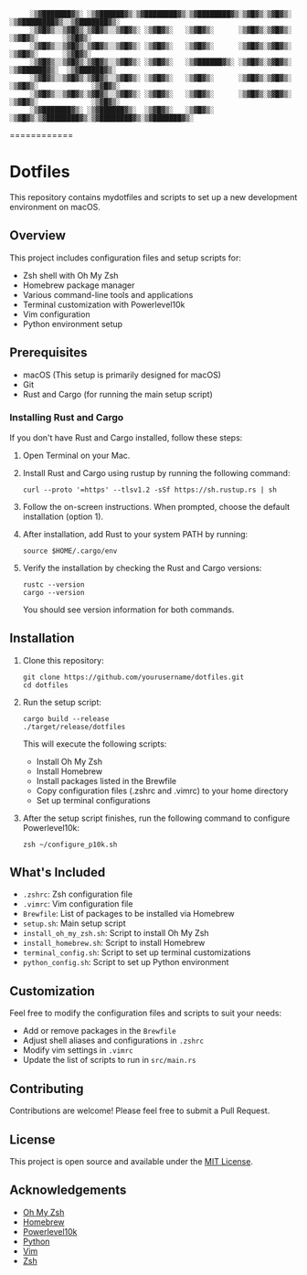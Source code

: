 
         ░▒▓███████▓▒░ ░▒▓██████▓▒░▒▓████████▓▒░▒▓████████▓▒░▒▓█▓▒░▒▓█▓▒░      ░▒▓████████▓▒░░▒▓███████▓▒░ 
         ░▒▓█▓▒░░▒▓█▓▒░▒▓█▓▒░░▒▓█▓▒░ ░▒▓█▓▒░   ░▒▓█▓▒░      ░▒▓█▓▒░▒▓█▓▒░      ░▒▓█▓▒░      ░▒▓█▓▒░        
         ░▒▓█▓▒░░▒▓█▓▒░▒▓█▓▒░░▒▓█▓▒░ ░▒▓█▓▒░   ░▒▓█▓▒░      ░▒▓█▓▒░▒▓█▓▒░      ░▒▓█▓▒░      ░▒▓█▓▒░        
         ░▒▓█▓▒░░▒▓█▓▒░▒▓█▓▒░░▒▓█▓▒░ ░▒▓█▓▒░   ░▒▓██████▓▒░ ░▒▓█▓▒░▒▓█▓▒░      ░▒▓██████▓▒░  ░▒▓██████▓▒░  
         ░▒▓█▓▒░░▒▓█▓▒░▒▓█▓▒░░▒▓█▓▒░ ░▒▓█▓▒░   ░▒▓█▓▒░      ░▒▓█▓▒░▒▓█▓▒░      ░▒▓█▓▒░             ░▒▓█▓▒░ 
         ░▒▓█▓▒░░▒▓█▓▒░▒▓█▓▒░░▒▓█▓▒░ ░▒▓█▓▒░   ░▒▓█▓▒░      ░▒▓█▓▒░▒▓█▓▒░      ░▒▓█▓▒░             ░▒▓█▓▒░ 
         ░▒▓███████▓▒░ ░▒▓██████▓▒░  ░▒▓█▓▒░   ░▒▓█▓▒░      ░▒▓█▓▒░▒▓████████▓▒░▒▓████████▓▒░▒▓███████▓▒░  
                                                                                                         
                                                                                                  
============

# Dotfiles

This repository contains mydotfiles and scripts to set up a new development environment on macOS.

## Overview

This project includes configuration files and setup scripts for:

- Zsh shell with Oh My Zsh
- Homebrew package manager
- Various command-line tools and applications
- Terminal customization with Powerlevel10k
- Vim configuration
- Python environment setup

## Prerequisites

- macOS (This setup is primarily designed for macOS)
- Git
- Rust and Cargo (for running the main setup script)

### Installing Rust and Cargo

If you don't have Rust and Cargo installed, follow these steps:

1. Open Terminal on your Mac.

2. Install Rust and Cargo using rustup by running the following command:
   ```
   curl --proto '=https' --tlsv1.2 -sSf https://sh.rustup.rs | sh
   ```

3. Follow the on-screen instructions. When prompted, choose the default installation (option 1).

4. After installation, add Rust to your system PATH by running:
   ```
   source $HOME/.cargo/env
   ```

5. Verify the installation by checking the Rust and Cargo versions:
   ```
   rustc --version
   cargo --version
   ```

   You should see version information for both commands.

## Installation

1. Clone this repository:
   ```
   git clone https://github.com/yourusername/dotfiles.git
   cd dotfiles
   ```

2. Run the setup script:
   ```
   cargo build --release
   ./target/release/dotfiles
   ```

   This will execute the following scripts:
   - Install Oh My Zsh
   - Install Homebrew
   - Install packages listed in the Brewfile
   - Copy configuration files (.zshrc and .vimrc) to your home directory
   - Set up terminal configurations

3. After the setup script finishes, run the following command to configure Powerlevel10k:
   ```
   zsh ~/configure_p10k.sh
   ```

## What's Included

- `.zshrc`: Zsh configuration file
- `.vimrc`: Vim configuration file
- `Brewfile`: List of packages to be installed via Homebrew
- `setup.sh`: Main setup script
- `install_oh_my_zsh.sh`: Script to install Oh My Zsh
- `install_homebrew.sh`: Script to install Homebrew
- `terminal_config.sh`: Script to set up terminal customizations
- `python_config.sh`: Script to set up Python environment

## Customization

Feel free to modify the configuration files and scripts to suit your needs:

- Add or remove packages in the `Brewfile`
- Adjust shell aliases and configurations in `.zshrc`
- Modify vim settings in `.vimrc`
- Update the list of scripts to run in `src/main.rs`

## Contributing

Contributions are welcome! Please feel free to submit a Pull Request.

## License

This project is open source and available under the [MIT License](LICENSE).

## Acknowledgements

- [Oh My Zsh](https://ohmyz.sh/)
- [Homebrew](https://brew.sh/)
- [Powerlevel10k](https://github.com/romkatv/powerlevel10k)
- [Python](https://www.python.org/)
- [Vim](https://www.vim.org/)
- [Zsh](https://www.zsh.org/)